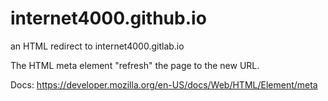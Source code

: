 # internet4000.github.io
an HTML redirect to internet4000.gitlab.io

The HTML meta element "refresh" the page to the new URL.

Docs: https://developer.mozilla.org/en-US/docs/Web/HTML/Element/meta

